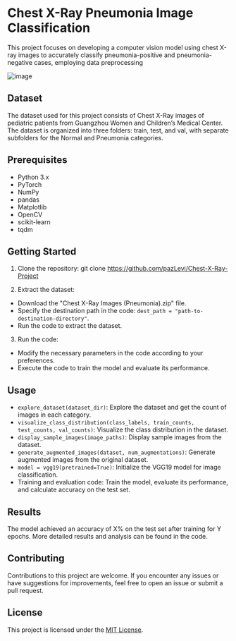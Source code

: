 
# Chest X-Ray Pneumonia Image Classification

This project focuses on developing a computer vision model using chest X-ray images to accurately classify pneumonia-positive and pneumonia-negative cases, employing data preprocessing

![image](https://github.com/pazLevi/Chest-X-Ray-Project/assets/50837824/7e029086-eae2-436e-8531-bb9acc0b439f)


## Dataset

The dataset used for this project consists of Chest X-Ray images of pediatric patients from Guangzhou Women and Children’s Medical Center. The dataset is organized into three folders: train, test, and val, with separate subfolders for the Normal and Pneumonia categories.

## Prerequisites

- Python 3.x
- PyTorch
- NumPy
- pandas
- Matplotlib
- OpenCV
- scikit-learn
- tqdm

## Getting Started

1. Clone the repository:
git clone https://github.com/pazLevi/Chest-X-Ray-Project


2. Extract the dataset:

- Download the "Chest X-Ray Images (Pneumonia).zip" file.
- Specify the destination path in the code: `dest_path = "path-to-destination-directory"`.
- Run the code to extract the dataset.

3. Run the code:

- Modify the necessary parameters in the code according to your preferences.
- Execute the code to train the model and evaluate its performance.

## Usage

- `explore_dataset(dataset_dir)`: Explore the dataset and get the count of images in each category.
- `visualize_class_distribution(class_labels, train_counts, test_counts, val_counts)`: Visualize the class distribution in the dataset.
- `display_sample_images(image_paths)`: Display sample images from the dataset.
- `generate_augmented_images(dataset, num_augmentations)`: Generate augmented images from the original dataset.
- `model = vgg19(pretrained=True)`: Initialize the VGG19 model for image classification.
- Training and evaluation code: Train the model, evaluate its performance, and calculate accuracy on the test set.

## Results

The model achieved an accuracy of X% on the test set after training for Y epochs. More detailed results and analysis can be found in the code.

## Contributing

Contributions to this project are welcome. If you encounter any issues or have suggestions for improvements, feel free to open an issue or submit a pull request.

## License

This project is licensed under the [MIT License](LICENSE).

